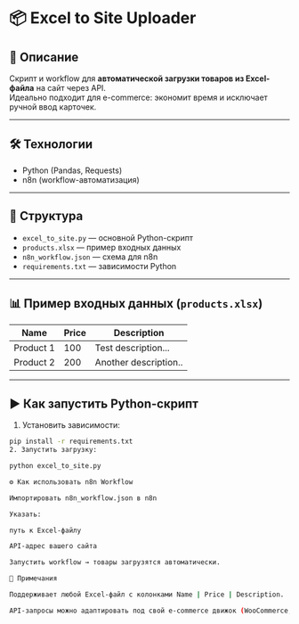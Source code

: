 # 📦 Excel to Site Uploader

## 🚀 Описание
Скрипт и workflow для **автоматической загрузки товаров из Excel-файла** на сайт через API.  
Идеально подходит для e-commerce: экономит время и исключает ручной ввод карточек.

---

## 🛠 Технологии
- Python (Pandas, Requests)
- n8n (workflow-автоматизация)

---

## 📂 Структура
- `excel_to_site.py` — основной Python-скрипт
- `products.xlsx` — пример входных данных
- `n8n_workflow.json` — схема для n8n
- `requirements.txt` — зависимости Python

---

## 📊 Пример входных данных (`products.xlsx`)
| Name       | Price | Description           |
|------------|-------|-----------------------|
| Product 1  | 100   | Test description...   |
| Product 2  | 200   | Another description.. |

---

## ▶ Как запустить Python-скрипт

1. Установить зависимости:
```bash
pip install -r requirements.txt
2. Запустить загрузку:

python excel_to_site.py

⚙️ Как использовать n8n Workflow

Импортировать n8n_workflow.json в n8n

Указать:

путь к Excel-файлу

API-адрес вашего сайта

Запустить workflow → товары загрузятся автоматически.

📌 Примечания

Поддерживает любой Excel-файл с колонками Name | Price | Description.

API-запросы можно адаптировать под свой e-commerce движок (WooCommerce, OpenCart, Custom API).





